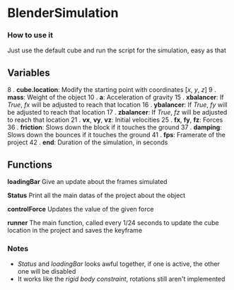 

# BlenderSimulation
### How to use it
Just use the default cube and run the script for the simulation, easy as that

## Variables
8 . **cube.location**: Modify the starting point with coordinates [*x*, *y*, *z*]
9 . **mass**: Weight of the object
10 . **a**: Acceleration of gravity 
15 . **xbalancer**: If *True*, *fx* will be adjusted to reach that location
16 . **ybalancer**: If *True*, *fy* will be adjusted to reach that location
17 . **zbalancer**: If *True*, *fz* will be adjusted to reach that location
21 .  **vx**, **vy**, **vz**: Initial velocities
25 . **fx**, **fy**, **fz**: Forces 
36 . **friction**: Slows down the block if it touches the ground
37 . **damping**: Slows down the bounces if it touches the ground
41 .  **fps**: Framerate of the project
42 . **end**: Duration of the simulation, in seconds

## Functions
**loadingBar**
Give an update about the frames simulated

**Status**
Print all the main datas of the project about the object

**controlForce**
Updates the value of the given force

**runner**
The main function, called every 1/24 seconds to update the cube location in the project and saves the keyframe

### Notes
* *Status* and *loadingBar* looks awful together, if one is active, the other one will be disabled
* It works like the *rigid body constraint*, rotations still aren't implemented
